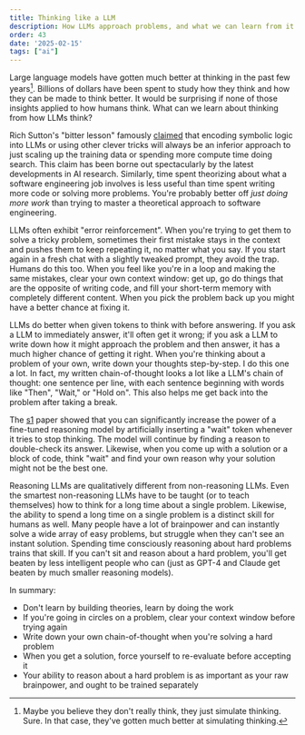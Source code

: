 ```yaml
---
title: Thinking like a LLM
description: How LLMs approach problems, and what we can learn from it
order: 43
date: '2025-02-15'
tags: ["ai"]
---
```


Large language models have gotten much better at thinking in the past few years[^1]. Billions of dollars have been spent to study how they think and how they can be made to think better. It would be surprising if none of those insights applied to how humans think. What can we learn about thinking from how LLMs think?

Rich Sutton's "bitter lesson" famously [claimed](https://www.cs.utexas.edu/~eunsol/courses/data/bitter_lesson.pdf) that encoding symbolic logic into LLMs or using other clever tricks will always be an inferior approach to just scaling up the training data or spending more compute time doing search. This claim has been borne out spectacularly by the latest developments in AI research. Similarly, time spent theorizing about what a software engineering job involves is less useful than time spent writing more code or solving more problems. You're probably better off _just doing more work_ than trying to master a theoretical approach to software engineering.

LLMs often exhibit "error reinforcement". When you're trying to get them to solve a tricky problem, sometimes their first mistake stays in the context and pushes them to keep repeating it, no matter what you say. If you start again in a fresh chat with a slightly tweaked prompt, they avoid the trap. Humans do this too. When you feel like you're in a loop and making the same mistakes, clear your own context window: get up, go do things that are the opposite of writing code, and fill your short-term memory with completely different content. When you pick the problem back up you might have a better chance at fixing it.

LLMs do better when given tokens to think with before answering. If you ask a LLM to immediately answer, it'll often get it wrong; if you ask a LLM to write down how it might approach the problem and then answer, it has a much higher chance of getting it right. When you're thinking about a problem of your own, write down your thoughts step-by-step. I do this one a lot. In fact, my written chain-of-thought looks a lot like a LLM's chain of thought: one sentence per line, with each sentence beginning with words like "Then", "Wait," or "Hold on". This also helps me get back into the problem after taking a break.

The [s1](https://arxiv.org/abs/2501.19393) paper showed that you can significantly increase the power of a fine-tuned reasoning model by artificially inserting a "wait" token whenever it tries to stop thinking. The model will continue by finding a reason to double-check its answer. Likewise, when you come up with a solution or a block of code, think "wait" and find your own reason why your solution might not be the best one.

Reasoning LLMs are qualitatively different from non-reasoning LLMs. Even the smartest non-reasoning LLMs have to be taught (or to teach themselves) how to think for a long time about a single problem. Likewise, the ability to spend a long time on a single problem is a distinct skill for humans as well. Many people have a lot of brainpower and can instantly solve a wide array of easy problems, but struggle when they can't see an instant solution. Spending time consciously reasoning about hard problems trains that skill. If you can't sit and reason about a hard problem, you'll get beaten by less intelligent people who can (just as GPT-4 and Claude get beaten by much smaller reasoning models).

In summary:

- Don't learn by building theories, learn by doing the work
- If you're going in circles on a problem, clear your context window before trying again
- Write down your own chain-of-thought when you're solving a hard problem
- When you get a solution, force yourself to re-evaluate before accepting it
- Your ability to reason about a hard problem is as important as your raw brainpower, and ought to be trained separately

[^1]: Maybe you believe they don't really think, they just simulate thinking. Sure. In that case, they've gotten much better at simulating thinking.